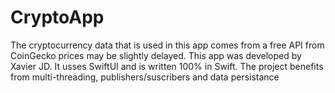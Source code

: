 # CryptoApp
The cryptocurrency data that is used in this app comes from a free API from CoinGecko prices may be slightly delayed.
This app was developed by Xavier JD. It usses SwiftUI and is written 100% in Swift. The project benefits from multi-threading, publishers/suscribers and data persistance
